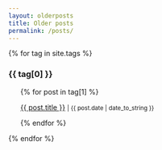 ```yaml
---
layout: olderposts
title: Older posts
permalink: /posts/
---
```


{% for tag in site.tags %}
  <h3>{{ tag[0] }}</h3>
  <ul>
    {% for post in tag[1] %}
    <p><span><a href="{{ site.baseurl }}{{ post.url }}">{{ post.title }}</a></span>
        <small><span>| {{ post.date | date_to_string }}</span></small></p>
    {% endfor %}
  </ul>
{% endfor %}






